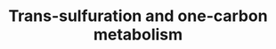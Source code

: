---
annotations:
- type: Pathway Ontology
  value: classic metabolic pathway
authors:
- Leonjohn2008
- MaintBot
- Mkutmon
- Khanspers
- MirellaKalafati
- Jessev1993
- DeSl
- Egonw
- Eweitz
description: The one carbon donor pathway (WP2190) has been added to this one (conversions
  are coloured green for clarity of the origin).  Proteins on this pathway have targeted
  assays available via the [https://assays.cancer.gov/available_assays?wp_id=WP2525
  CPTAC Assay Portal].
last-edited: 2021-05-08
organisms:
- Homo sapiens
redirect_from:
- /index.php/Pathway:WP2525
- /instance/WP2525
schema-jsonld:
- '@context': https://schema.org/
  '@id': https://wikipathways.github.io/pathways/WP2525.html
  '@type': Dataset
  creator:
    '@type': Organization
    name: WikiPathways
  description: The one carbon donor pathway (WP2190) has been added to this one (conversions
    are coloured green for clarity of the origin).  Proteins on this pathway have
    targeted assays available via the [https://assays.cancer.gov/available_assays?wp_id=WP2525
    CPTAC Assay Portal].
  keywords:
  - Acetylcholine
  - PSAT1
  - Hypotaurine
  - Serine
  - 10-Formyl-THF
  - Homocysteine
  - MTHFD1L
  - AHCYL2
  - MTHFD1
  - GSS
  - AHCY
  - THF
  - 5,10-Methylene-THF
  - DNMT1
  - 3P-Glycerate
  - dTMP
  - DHFRL1
  - Choline
  - dUMP
  - 5-Methyl-THF
  - AHCYL1
  - MTHFD2
  - GCLC
  - Dihydrofolate
  - BHMT
  - GCLM
  - PHGDH
  - Decarboxylated SAM
  - Cysteine
  - Betaine
  - MAT1A
  - SAH
  - Spermidine
  - MTHFD2L
  - Glycine
  - SHMT2
  - AMT
  - Spermine
  - MTHFR
  - CBS
  - MAT2B
  - TYMS
  - DNMT3A
  - Phosphoserine
  - MTR
  - DNMT3L
  - SHMT1
  - DNMT3B
  - Putrescine
  - 5,10-Methenyl-THF
  - Cysteine sulphinate
  - CTH
  - Dimethylglycine
  - DHFR
  - MAT2A
  - PSPH
  - Glutathione
  - Methionine
  - Taurine
  - SAMe
  - 3P-Hydroxypyruvate
  - Cystathionine
  - Sarcosine
  - Ornithine
  license: CC0
  name: Trans-sulfuration and one-carbon metabolism
seo: CreativeWork
title: Trans-sulfuration and one-carbon metabolism
wpid: WP2525
---